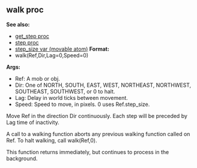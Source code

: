 ## walk proc
**See also:**
+   [get_step proc](/ref/proc/get_step.md) 
+   [step proc](/ref/proc/step.md) 
+   [step_size var (movable atom)](/ref/atom/movable/var/step_size.md) <!-- -->
**Format:**
+   walk(Ref,Dir,Lag=0,Speed=0)
<!-- -->
**Args:**
+   Ref: A mob or obj.
+   Dir: One of NORTH, SOUTH, EAST, WEST, NORTHEAST, NORTHWEST,
    SOUTHEAST, SOUTHWEST, or 0 to halt.
+   Lag: Delay in world ticks between movement.
+   Speed: Speed to move, in pixels. 0 uses Ref.step_size.


Move Ref in the direction Dir continuously. Each step will be
preceded by Lag time of inactivity. 

A call to a walking
function aborts any previous walking function called on Ref. To halt
walking, call walk(Ref,0). 

This function returns immediately,
but continues to process in the background.